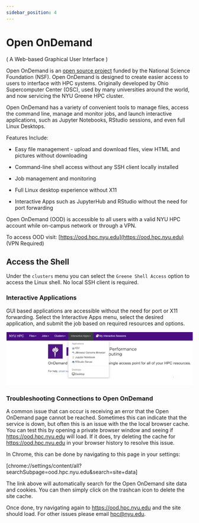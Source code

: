 ```yaml
---
sidebar_position: 4 
---
```


# Open OnDemand 

( A Web-based Graphical User Interface )

Open OnDemand is an [open source project](https://openondemand.org/) funded by the National Science Foundation (NSF). Open OnDemand is designed to create easier access to users to interface with HPC systems. Originally developed by Ohio Supercomputer Center (OSC), used by many universities around the world, and now servicing the NYU Greene HPC cluster.

Open OnDemand has a variety of convenient tools to manage files, access the command line, manage and monitor jobs, and launch interactive applications, such as Jupyter Notebooks, RStudio sessions, and even full Linux Desktops. 

Features Include:

- Easy file management - upload and download files, view HTML and pictures without downloading

- Command-line shell access without any SSH client locally installed

- Job management and monitoring

- Full Linux desktop experience without X11

- Interactive Apps such as JupyterHub and RStudio without the need for port forwarding

Open OnDemand (OOD) is accessible to all users with a valid NYU HPC account while on-campus network or through a VPN.

To access OOD visit: [https://ood.hpc.nyu.edu](https://ood.hpc.nyu.edu) (VPN Required)

## Access the Shell 

Under the `clusters` menu you can select the `Greene Shell Access` option to access the Linux shell. No local SSH client is required.


### Interactive Applications

GUI based applications are accessible without the need for port or X11 forwarding. Select the Interactive Apps menu, select the desired application, and submit the job based on required resources and options. 

![interactive-applications](./static/interactive-applications.png)

### Troubleshooting Connections to Open OnDemand

A common issue that can occur is receiving an error that the Open OnDemand page cannot be reached. Sometimes this can indicate that the service is down, but often this is an issue with the the local browser cache. You can test this by opening a private browser window and seeing if https://ood.hpc.nyu.edu will load. If it does, try deleting the cache for https://ood.hpc.nyu.edu in your browser history to resolve this issue.

In Chrome, this can be done by navigating to this page in your settings:

[chrome://settings/content/all?searchSubpage=ood.hpc.nyu.edu&search=site+data]

The link above will automatically search for the Open OnDemand site data and cookies. You can then simply click on the trashcan icon to delete the site cache.

Once done, try navigating again to https://ood.hpc.nyu.edu and the site should load. For other issues please email hpc@nyu.edu.

